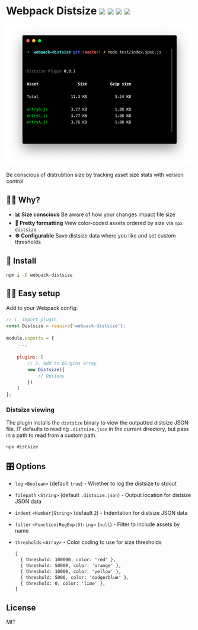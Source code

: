 <h1>
	Webpack Distsize
	<a href="https://npm.im/webpack-distsize-plugin"><img src="https://badgen.net/npm/v/webpack-distsize-plugin"></a>
	<a href="https://npm.im/webpack-distsize-plugin"><img src="https://badgen.net/npm/dm/webpack-distsize-plugin"></a>
	<a href="https://packagephobia.now.sh/result?p=webpack-distsize-plugin"><img src="https://packagephobia.now.sh/badge?p=webpack-distsize-plugin"></a>
	<a href="https://bundlephobia.com/result?p=webpack-distsize-plugin"><img src="https://badgen.net/bundlephobia/minzip/webpack-distsize-plugin"></a>
</h1>

<p align="center">
	<img src="/.github/screenshot.png">
</p>

Be conscious of distrubtion size by tracking asset size stats with version control

## 🙋‍♀️ Why?
- **📊 Size conscious** Be aware of how your changes impact file size
- **💅 Pretty formatting** View color-coded assets ordered by size via `npx distsize`
- **⚙️ Configurable** Save distsize data where you like and set custom thresholds


## 🚀 Install
```sh
npm i -D webpack-distsize
```


## 👩‍🏫 Easy setup

Add to your Webpack config:
```js
// 1. Import plugin
const Distsize = require('webpack-distsize');

module.exports = {
	...,

	plugins: [
		// 2. Add to plugins array
		new Distsize({
			// Options
		})
	]
};
```


### Distsize viewing

The plugin installs the `distsize` binary to view the outputted distsize JSON file. IT defaults to reading `.distsize.json` in the current directory, but pass in a path to read from a custom path.

```sh
npx distsize
```


## 🎛 Options 

- `log` `<Boolean>` (default `true`)  - Whether to log the distsize to stdout

- `filepath` `<String>` (default `.distsize.json`) - Output location for distsize JSON data

- `indent` `<Number|String>`  (default `2`) - Indentation for distsize JSON data

- `filter` `<Function|RegExp|String>` (`null`)  - Filter to include assets by name

- `thresholds` `<Array>` - Color coding to use for size thresholds

  ```json5
  [
    { threshold: 100000, color: 'red' },
    { threshold: 50000, color: 'orange' },
    { threshold: 10000, color: 'yellow' },
    { threshold: 5000, color: 'dodgerblue' },
    { threshold: 0, color: 'lime' },
  ]
  ```


## License

MIT

